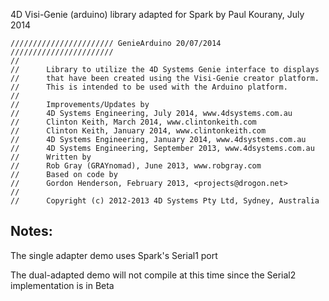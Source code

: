 4D Visi-Genie (arduino) library adapted for Spark
by Paul Kourany, July 2014


```
/////////////////////// GenieArduino 20/07/2014 ///////////////////////
//
//      Library to utilize the 4D Systems Genie interface to displays
//      that have been created using the Visi-Genie creator platform.
//      This is intended to be used with the Arduino platform.
//
//		Improvements/Updates by
//		4D Systems Engineering, July 2014, www.4dsystems.com.au
//      Clinton Keith, March 2014, www.clintonkeith.com
//		Clinton Keith, January 2014, www.clintonkeith.com		
//		4D Systems Engineering, January 2014, www.4dsystems.com.au
//		4D Systems Engineering, September 2013, www.4dsystems.com.au
//		Written by
//		Rob Gray (GRAYnomad), June 2013, www.robgray.com
//      Based on code by
//		Gordon Henderson, February 2013, <projects@drogon.net>
//
//      Copyright (c) 2012-2013 4D Systems Pty Ltd, Sydney, Australia
```

Notes:
------

The single adapter demo uses Spark's Serial1 port

The dual-adapted demo will not compile at this time since the Serial2 implementation is in Beta
